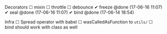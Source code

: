Decorators
 ☐ mixin
 ☐ throttle
 ☐ debounce
 ✔ freeze @done (17-06-16 11:07)
 ✔ seal @done (17-06-16 11:07)
 ✔ bind @done (17-06-14 18:54)

Infra
 ☐ Spread operator with babel
 ☐ wasCalledAsFunction to `utils/`
 ☐ bind should work with class as well
